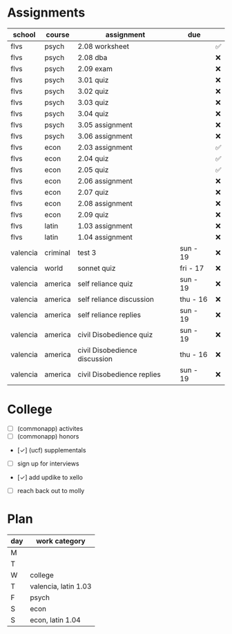 # Assignments 
| school   | course   | assignment                    | due      |    |
|----------|----------|-------------------------------|----------|----|
| flvs     | psych    | 2.08 worksheet                |          | ✅ |
| flvs     | psych    | 2.08 dba                      |          | ❌ |
| flvs     | psych    | 2.09 exam                     |          | ❌ |
| flvs     | psych    | 3.01 quiz                     |          | ❌ |
| flvs     | psych    | 3.02 quiz                     |          | ❌ |
| flvs     | psych    | 3.03 quiz                     |          | ❌ |
| flvs     | psych    | 3.04 quiz                     |          | ❌ |
| flvs     | psych    | 3.05 assignment               |          | ❌ |
| flvs     | psych    | 3.06 assignment               |          | ❌ |
| flvs     | econ     | 2.03 assignment               |          | ✅ |
| flvs     | econ     | 2.04 quiz                     |          | ✅ |
| flvs     | econ     | 2.05 quiz                     |          | ✅ |
| flvs     | econ     | 2.06 assignment               |          | ❌ |
| flvs     | econ     | 2.07 quiz                     |          | ❌ |
| flvs     | econ     | 2.08 assignment               |          | ❌ |
| flvs     | econ     | 2.09 quiz                     |          | ❌ |
| flvs     | latin    | 1.03 assignment               |          | ❌ |
| flvs     | latin    | 1.04 assignment               |          | ❌ |
| valencia | criminal | test 3                        | sun - 19 | ❌ |
| valencia | world    | sonnet quiz                   | fri - 17 | ❌ |
| valencia | america  | self reliance quiz            | sun - 19 | ❌ |
| valencia | america  | self reliance discussion      | thu - 16 | ❌ |
| valencia | america  | self reliance replies         | sun - 19 | ❌ |
| valencia | america  | civil Disobedience quiz       | sun - 19 | ❌ |
| valencia | america  | civil Disobedience discussion | thu - 16 | ❌ |
| valencia | america  | civil Disobedience replies    | sun - 19 | ❌ |

# College 
* [ ] (commonapp) activites
* [ ] (commonapp) honors
* [✓] (ucf) supplementals
* [ ] sign up for interviews
* [✓] add updike to xello
* [ ] reach back out to molly

# Plan 
| day | work category        |
|-----|----------------------|
| M   |                      |
| T   |                      |
| W   | college              |
| T   | valencia, latin 1.03 |
| F   | psych                |
| S   | econ                 |
| S   | econ, latin 1.04     |
